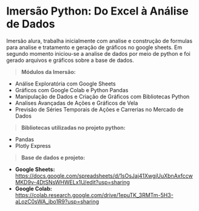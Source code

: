# Imersão Python: Do Excel à Análise de Dados

<p>Imersão alura, trabalha inicialmente com analise e construção de formulas para analise e tratamento e geração de gráficos no google sheets. Em segundo momento iniciou-se a analise de dados por meio de python e foi gerado arquivos e gráficos sobre a base de dados.</p>

> <b>Módulos da Imersão:</b>
- Análise Exploratória com Google Sheets
- Gráficos com Google Colab e Python Pandas
- Manipulação de Dados e Criação de Gráficos com Bibliotecas Python
- Analises Avançadas de Ações e Gráficos de Vela
- Previsão de Séries Temporais de Ações e Carrerias no Mercado de Dados 

> <b>Bibliotecas utilizadas no projeto python:</b>
- Pandas
- Plotly Express

> <b>Base de dados e projeto:</b>
- <b>Google Sheets:</b> https://docs.google.com/spreadsheets/d/1sOsJaj41XwgjUuXbnAxfccwMKD9v-4DtSNsWHWELx1U/edit?usp=sharing
- <b>Google Colab:</b> https://colab.research.google.com/drive/1epuTK_3RMTm-5H3-aLozC0sWA_ibo1R9?usp=sharing
